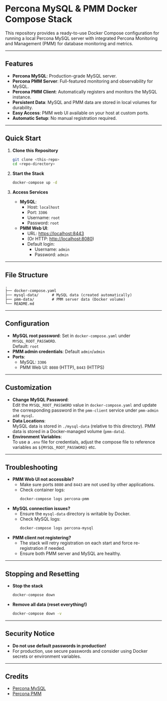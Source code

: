 # Percona MySQL & PMM Docker Compose Stack

This repository provides a ready-to-use Docker Compose configuration for running a local Percona MySQL server with integrated Percona Monitoring and Management (PMM) for database monitoring and metrics.

---

## Features

- **Percona MySQL**: Production-grade MySQL server.
- **Percona PMM Server**: Full-featured monitoring and observability for MySQL.
- **Percona PMM Client**: Automatically registers and monitors the MySQL instance.
- **Persistent Data**: MySQL and PMM data are stored in local volumes for durability.
- **Easy Access**: PMM web UI available on your host at custom ports.
- **Automatic Setup**: No manual registration required.

---

## Quick Start

1. **Clone this Repository**  
   ```sh
   git clone <this-repo>
   cd <repo-directory>
   ```

2. **Start the Stack**  
   ```sh
   docker-compose up -d
   ```

3. **Access Services**
   - **MySQL**:  
     - Host: `localhost`
     - Port: `3306`
     - Username: `root`
     - Password: `root`
   - **PMM Web UI**:  
     - URL: [https://localhost:8443](https://localhost:8443)  
     - (Or HTTP: [http://localhost:8080](http://localhost:8080))
     - Default login:  
       - Username: `admin`
       - Password: `admin`

---

## File Structure

```
.
├── docker-compose.yaml
├── mysql-data/      # MySQL data (created automatically)
├── pmm-data/        # PMM server data (Docker volume)
└── README.md
```

---

## Configuration

- **MySQL root password**: Set in `docker-compose.yaml` under `MYSQL_ROOT_PASSWORD`.  
  Default: `root`
- **PMM admin credentials**: Default `admin`/`admin`
- **Ports**:
  - MySQL: `3306`
  - PMM Web UI: `8080` (HTTP), `8443` (HTTPS)

---

## Customization

- **Change MySQL Password**:  
  Edit the `MYSQL_ROOT_PASSWORD` value in `docker-compose.yaml` and update the corresponding password in the `pmm-client` service under `pmm-admin add mysql`.
- **Data Locations**:  
  MySQL data is stored in `./mysql-data` (relative to this directory). PMM data is stored in a Docker-managed volume (`pmm-data`).
- **Environment Variables**:  
  To use a `.env` file for credentials, adjust the compose file to reference variables as `${MYSQL_ROOT_PASSWORD}` etc.

---

## Troubleshooting

- **PMM Web UI not accessible?**
  - Make sure ports `8080` and `8443` are not used by other applications.
  - Check container logs:  
    ```sh
    docker-compose logs percona-pmm
    ```
- **MySQL connection issues?**
  - Ensure the `mysql-data` directory is writable by Docker.
  - Check MySQL logs:  
    ```sh
    docker-compose logs percona-mysql
    ```
- **PMM client not registering?**
  - The stack will retry registration on each start and force re-registration if needed.
  - Ensure both PMM server and MySQL are healthy.

---

## Stopping and Resetting

- **Stop the stack**  
  ```sh
  docker-compose down
  ```
- **Remove all data (reset everything!)**  
  ```sh
  docker-compose down -v
  ```

---

## Security Notice

- **Do not use default passwords in production!**
- For production, use secure passwords and consider using Docker secrets or environment variables.

---

## Credits

- [Percona MySQL](https://www.percona.com/software/mysql-database/percona-server)
- [Percona PMM](https://www.percona.com/software/database-tools/percona-monitoring-and-management)
